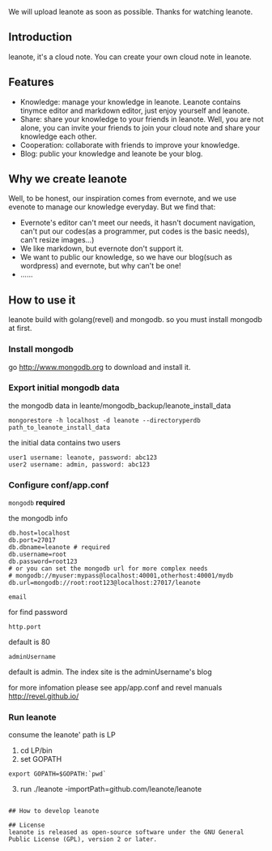 We will upload leanote as soon as possible. Thanks for watching leanote.

## Introduction

leanote, it's a cloud note. You can create your own cloud note in leanote. 

## Features
* Knowledge: manage your knowledge in leanote. Leanote contains tinymce editor and markdown editor, just enjoy yourself and leanote.
* Share: share your knowledge to your friends in leanote. Well, you are not alone, you can invite your friends to join your cloud note and share your knowledge each other.
* Cooperation: collaborate with friends to improve your knowledge.
* Blog: public your knowledge and leanote be your blog.

## Why we create leanote
Well, to be honest, our inspiration comes from evernote, and we use evenote to manage our knowledge everyday. But we find that:
* Evernote's editor can't meet our needs, it hasn't document navigation, can't put our codes(as a programmer, put codes is the basic needs), can't resize images...)
* We like markdown, but evernote don't support it.
* We want to public our knowledge, so we have our blog(such as wordpress) and evernote, but why can't be one!
* ......

## How to use it
leanote build with golang(revel) and mongodb. so you must install mongodb at first.

### Install mongodb
go http://www.mongodb.org to download and install it.


### Export initial mongodb data
the mongodb data in leante/mongodb_backup/leanote_install_data
```
mongorestore -h localhost -d leanote --directoryperdb path_to_leanote_install_data
```
the initial data contains two users
```
user1 username: leanote, password: abc123
user2 username: admin, password: abc123
```

### Configure conf/app.conf

``mongodb``  **required**

the mongodb info

```Shell
db.host=localhost
db.port=27017
db.dbname=leanote # required
db.username=root
db.password=root123
# or you can set the mongodb url for more complex needs
# mongodb://myuser:mypass@localhost:40001,otherhost:40001/mydb
db.url=mongodb://root:root123@localhost:27017/leanote
```
``email``

for find password

``http.port``

default is 80

``adminUsername``

default is admin. The index site is the adminUsername's blog

for more infomation please see app/app.conf and revel manuals http://revel.github.io/

### Run leanote
consume the leanote' path is LP
1. cd LP/bin
2. set GOPATH
```
export GOPATH=$GOPATH:`pwd`
```
3. run 
./leanote  -importPath=github.com/leanote/leanote
```

## How to develop leanote

## License
leanote is released as open-source software under the GNU General Public License (GPL), version 2 or later. 
